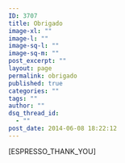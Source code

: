 ```yaml
---
ID: 3707
title: Obrigado
image-xl: ""
image-l: ""
image-sq-l: ""
image-sq-m: ""
post_excerpt: ""
layout: page
permalink: obrigado
published: true
categories: ""
tags: ""
author: ""
dsq_thread_id:
  - ""
post_date: 2014-06-08 18:22:12
---
```

[ESPRESSO_THANK_YOU]